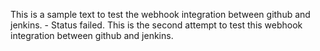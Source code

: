 This is a sample text to test the webhook integration between github and jenkins. - Status failed. 
This is the second attempt to test this webhook integration between github and jenkins.

